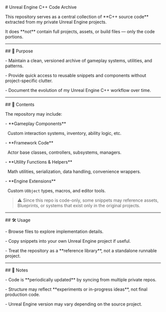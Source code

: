 \# Unreal Engine C++ Code Archive



This repository serves as a central collection of \*\*C++ source code\*\* extracted from my private Unreal Engine projects.  

It does \*\*not\*\* contain full projects, assets, or build files — only the code portions.  



---



\## 📌 Purpose

\- Maintain a clean, versioned archive of gameplay systems, utilities, and patterns.  

\- Provide quick access to reusable snippets and components without project-specific clutter.  

\- Document the evolution of my Unreal Engine C++ workflow over time.  



---



\## 📂 Contents

The repository may include:



\- \*\*Gameplay Components\*\*  

&nbsp; Custom interaction systems, inventory, ability logic, etc.  



\- \*\*Framework Code\*\*  

&nbsp; Actor base classes, controllers, subsystems, managers.  



\- \*\*Utility Functions \& Helpers\*\*  

&nbsp; Math utilities, serialization, data handling, convenience wrappers.  



\- \*\*Engine Extensions\*\*  

&nbsp; Custom `UObject` types, macros, and editor tools.  



> ⚠️ Since this repo is code-only, some snippets may reference assets, Blueprints, or systems that exist only in the original projects.  



---



\## 🛠 Usage

\- Browse files to explore implementation details.  

\- Copy snippets into your own Unreal Engine project if useful.  

\- Treat the repository as a \*\*reference library\*\*, not a standalone runnable project.  



---



\## 📝 Notes

\- Code is \*\*periodically updated\*\* by syncing from multiple private repos.  

\- Structure may reflect \*\*experiments or in-progress ideas\*\*, not final production code.  

\- Unreal Engine version may vary depending on the source project.  



